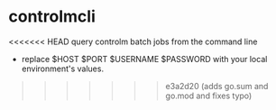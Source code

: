 # controlmcli
<<<<<<< HEAD
query controlm batch jobs from the command line
- replace $HOST $PORT $USERNAME $PASSWORD with your local environment's values.
>>>>>>> e3a2d20 (adds go.sum and go.mod and fixes typo)
